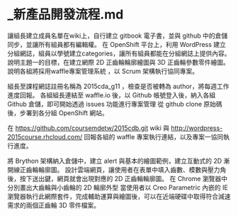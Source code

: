 # _新產品開發流程.md
讓組長建立成員名單在wiki上，自行建立 gitbook 電子書，並與 github 中的倉儲同步，並讓所有組員都有編輯權。
在 OpenShift 平台上，利用 WordPress 建立分組網誌，組員以學號建立categories，讓所有組員都能在分組網誌上提供內容。
說明主題一的目標，在建立網際 2D 正齒輪輪廓繪圖與 3D 正齒輪參數零件繪圖。
說明各組將採用waffle專案管理系統 ，以 Scrum 架構執行協同專案。

組長至課程網誌註冊名稱為 2015cda_g11 ，檢查是否被轉為 author，將每週工作進度回報。
各組組長連結至 waffle.io 後，以 Github 帳號登入後，納入各組 Github 倉儲，即可開始透過 issues 功能進行專案管理 
從 github clone 原始碼後，步署到各分組 OpenShift 網站。

在 https://github.com/coursemdetw/2015cdb.git wiki 與 http://wordpress-2015course.rhcloud.com/ 回報各組的 waffle 專案執行連結，以及專案一協同執行進度。

將 Brython 架構納入倉儲中，建立 alert 與基本的繪圖範例，建立互動式的 2D 漸開線正齒輪輪廓圖。
設計雲端網頁，讓使用者在表單中填入齒數、模數與壓力角後，按下送出鍵，網頁就會出現對應的 2D 正齒輪輪廓圖。
在 Chrome 瀏覽器中分別畫出大齒輪與小齒輪的 2D 輪廓外型
當使用者以 Creo Parametric 內嵌的 IE 瀏覽器執行此網際套件，完成輔助運算與繪圖後，可以在近端硬碟中取得符合減速需求的兩個正齒輪 3D 零件檔案。